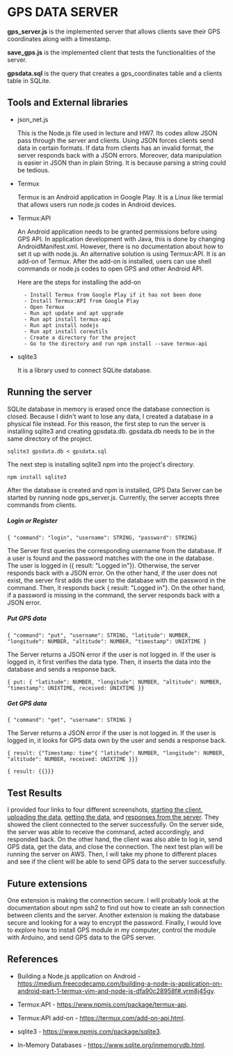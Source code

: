 # GPS DATA SERVER #

**gps_server.js** is the implemented server that allows clients save their GPS coordinates along with a timestamp.

**save_gps.js** is the implemented client that tests the functionalities of the server.

**gpsdata.sql** is the query that creates a gps_coordinates table and a clients table in SQLite.

## Tools and External libraries

- json_net.js

	This is the Node.js file used in lecture and HW7. Its codes allow JSON pass through the server and clients. Using JSON forces clients send data in certain formats. If data from clients has an invalid format, the server responds back with a JSON errors. Moreover, data manipulation is easier in JSON than in plain String. It is because parsing a string could be tedious.
 
- Termux

	Termux is an Android application in Google Play. It is a Linux like termial that allows users run node.js codes in Android devices.

- Termux:API

	An Android application needs to be granted permissions before using GPS API. In application development with Java, this is done by changing AndroidManifest.xml. However, there is no documentation about how to set it up with node.js. An alternative solution is using Termux:API. It is an add-on of Termux. After the add-on is installed, users can use shell commands or node.js codes to open GPS and other Android API.
	
	Here are the steps for installing the add-on
		
		- Install Termux from Google Play if it has not been done
		- Install Termux:API from Google Play
		- Open Termux 
		- Run apt update and apt upgrade
		- Run apt install termux-api
		- Run apt install nodejs
		- Run apt install coreutils
		- Create a directory for the project 
		- Go to the directory and run npm install --save termux-api
	
- sqlite3

	It is a library used to connect SQLite database.

## Running the server

SQLite database in memory is erased once the database connection is closed. Because I didn't want to lose any data, I created a database in a physical file instead. For this reason, the first step to run the server is installing sqlite3 and creating gpsdata.db. gpsdata.db needs to be in the same directory of the project.

	sqlite3 gpsdata.db < gpsdata.sql

The next step is installing sqlite3 npm into the project's directory.

	npm install sqlite3

After the database is created and npm is installed, GPS Data Server can be started by running node gps_server.js. Currently, the server accepts three commands from clients.

##### Login or Register

    { "command": "login", "username": STRING, "password": STRING}

The Server first queries the corresponding username from the database. If a user is found and the password matches with the one in the database. The user is logged in ({ result: "Logged in"}). Otherwise, the server responds back with a JSON error. On the other hand, if the user does not exist, the server first adds the user to the database with the password in the command. Then, it responds back { result: "Logged in"}. On the other hand, if a password is missing in the command, the server responds back with a JSON error.

##### Put GPS data

    { "command": "put", "username": STRING, "latitude": NUMBER, "longitude": NUMBER, "altitude": NUMBER, "timestamp": UNIXTIME }

The Server returns a JSON error if the user is not logged in. If the user is logged in, it first verifies the data type. Then, it inserts the data into the database and sends a response back.
    
    { put: { "latitude": NUMBER, "longitude": NUMBER, "altitude": NUMBER, "timestamp": UNIXTIME, received: UNIXTIME }}

##### Get GPS data

    { "command": "get", "username": STRING }

The Server returns a JSON error if the user is not logged in. If the user is logged in, it looks for GPS data own by the user and sends a response back.

    { result: {"Timestamp: time"{ "latitude": NUMBER, "longitude": NUMBER, "altitude": NUMBER, received: UNIXTIME }}}

	{ result: {{}}} 

## Test Results

I provided four links to four different screenshots, [starting the client](https://drive.google.com/file/d/0ByTKQVoHmW0xOEhnSDlEUzRueFk/view?usp=sharing), [uploading the data](https://drive.google.com/file/d/0ByTKQVoHmW0xRkZUdngyWk4xZ2c/view?usp=sharing), [getting the data](https://drive.google.com/file/d/0ByTKQVoHmW0xZkxvaWhObng4QVk/view?usp=sharing), and [responses from the server](https://drive.google.com/file/d/0ByTKQVoHmW0xM3paMlNha0U3c2M/view?usp=sharing). They showed the client connected to the server successfully. On the server side, the server was able to receive the command, acted accordingly, and responded back. On the other hand, the client was also able to log in, send GPS data, get the data, and close the connection. The next test plan will be running the server on AWS. Then, I will take my phone to different places and see if the client will be able to send GPS data to the server successfully.


## Future extensions

One extension is making the connection secure. I will probably look at the documentation about npm ssh2 to find out how to create an ssh connection between clients and the server. Another extension is making the database secure and looking for a way to encrypt the password. Finally, I would love to explore how to install GPS module in my computer, control the module with Arduino, and send GPS data to the GPS server.  

## References

* Building a Node.js application on Android - https://medium.freecodecamp.com/building-a-node-js-application-on-android-part-1-termux-vim-and-node-js-dfa90c28958f#.yrm8j45gy.

* Termux:API - https://www.npmjs.com/package/termux-api.

* Termux:API add-on - https://termux.com/add-on-api.html.

* sqlite3 - https://www.npmjs.com/package/sqlite3.

* In-Memory Databases - https://www.sqlite.org/inmemorydb.html.
